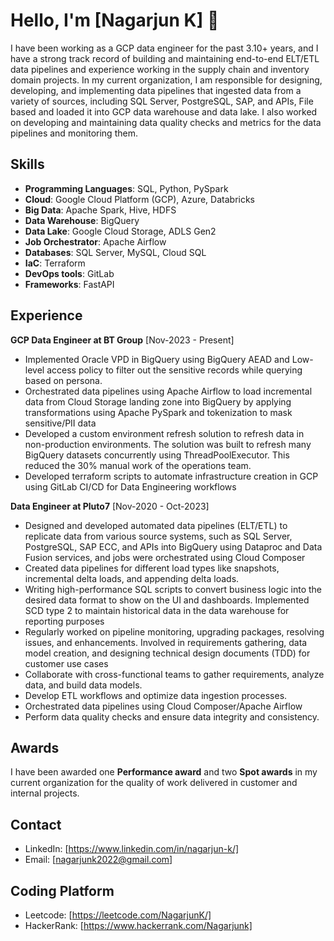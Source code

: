 # Hello, I'm [Nagarjun K] 👋

I have been working as a GCP data engineer for the past 3.10+ years, and I have a strong track record of building and maintaining end-to-end ELT/ETL data pipelines and experience working in the supply chain and inventory domain projects. In my current organization, I am responsible for designing, developing, and implementing data pipelines that ingested data from a variety of sources, including SQL Server, PostgreSQL, SAP, and APIs, File based and loaded it into GCP data warehouse and data lake. I also worked on developing and maintaining data quality checks and metrics for the data pipelines and monitoring them. 

## Skills

- **Programming Languages**: SQL, Python, PySpark
- **Cloud**: Google Cloud Platform (GCP), Azure, Databricks
- **Big Data**: Apache Spark, Hive, HDFS
- **Data Warehouse**: BigQuery
- **Data Lake**: Google Cloud Storage, ADLS Gen2
- **Job Orchestrator**: Apache Airflow
- **Databases**: SQL Server, MySQL, Cloud SQL
- **IaC**: Terraform
- **DevOps tools**: GitLab
- **Frameworks**: FastAPI

## Experience

**GCP Data Engineer at BT Group** [Nov-2023 - Present]

- Implemented Oracle VPD in BigQuery using BigQuery AEAD and Low-level access policy to filter out the sensitive records while querying based on persona.
- Orchestrated data pipelines using Apache Airflow to load incremental data from Cloud Storage landing zone into BigQuery by applying transformations using Apache PySpark and tokenization to mask sensitive/PII data
- Developed a custom environment refresh solution to refresh data in non-production environments. The solution was built to refresh many BigQuery datasets concurrently using ThreadPoolExecutor. This reduced the 30% manual work of the operations team.
- Developed terraform scripts to automate infrastructure creation in GCP using GitLab CI/CD for Data Engineering workflows

**Data Engineer at Pluto7** [Nov-2020 - Oct-2023]

- Designed and developed automated data pipelines (ELT/ETL) to replicate data from various source systems, such as
SQL Server, PostgreSQL, SAP ECC, and APIs into BigQuery using Dataproc and Data Fusion services, and jobs were
orchestrated using Cloud Composer
- Created data pipelines for different load types like snapshots, incremental delta loads, and appending delta loads.
- Writing high-performance SQL scripts to convert business logic into the desired data format to show on the UI and
dashboards. Implemented SCD type 2 to maintain historical data in the data warehouse for reporting purposes
- Regularly worked on pipeline monitoring, upgrading packages, resolving issues, and enhancements. Involved in
requirements gathering, data model creation, and designing technical design documents (TDD) for customer use cases
- Collaborate with cross-functional teams to gather requirements, analyze data, and build data models.
- Develop ETL workflows and optimize data ingestion processes.
- Orchestrated data pipelines using Cloud Composer/Apache Airflow 
- Perform data quality checks and ensure data integrity and consistency.

## Awards


I have been awarded one **Performance award** and two **Spot awards** in my current organization for the quality of work delivered in customer and internal projects.

## Contact

- LinkedIn: [https://www.linkedin.com/in/nagarjun-k/]
- Email: [nagarjunk2022@gmail.com]

## Coding Platform
- Leetcode: [https://leetcode.com/NagarjunK/]
- HackerRank: [https://www.hackerrank.com/Nagarjunk]
